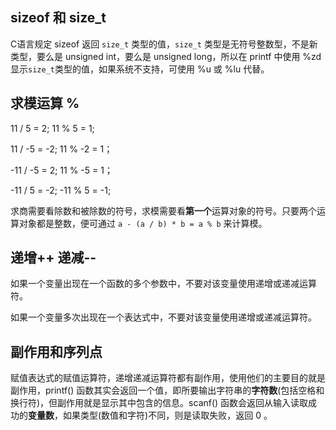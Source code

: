 ## sizeof 和 size_t

C语言规定 sizeof 返回 `size_t` 类型的值，`size_t` 类型是无符号整数型，不是新类型，要么是 unsigned int，要么是 unsigned long，所以在 printf 中使用 %zd 显示`size_t`类型的值，如果系统不支持，可使用 %u 或 %lu 代替。

## 求模运算 %

11 / 5 = 2;			11 % 5 = 1;

11 / -5 = -2;		11 % -2 = 1；

-11 / -5 = 2;		11 % -5 = 1；

-11 / 5 = -2;		-11 % 5 = -1;

求商需要看除数和被除数的符号，求模需要看**第一个**运算对象的符号。只要两个运算对象都是整数，便可通过 `a - (a / b) * b = a % b` 来计算模。
## 递增++ 递减--

如果一个变量出现在一个函数的多个参数中，不要对该变量使用递增或递减运算符。

如果一个变量多次出现在一个表达式中，不要对该变量使用递增或递减运算符。

## 副作用和序列点

赋值表达式的赋值运算符，递增递减运算符都有副作用，使用他们的主要目的就是副作用，printf() 函数其实会返回一个值，即所要输出字符串的**字符数**(包括空格和换行符)，但副作用就是显示其中包含的信息。scanf() 函数会返回从输入读取成功的**变量数**，如果类型(数值和字符)不同，则是读取失败，返回 0 。